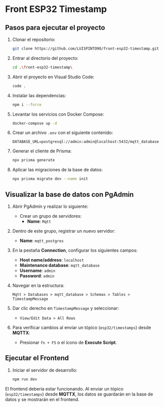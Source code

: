 
# Front ESP32 Timestamp

## Pasos para ejecutar el proyecto

1. Clonar el repositorio:

   ```bash
   git clone https://github.com/LUISPINTO90/front-esp32-timestamp.git
   ```

2. Entrar al directorio del proyecto:

   ```bash
   cd .\front-esp32-timestamp\
   ```

3. Abrir el proyecto en Visual Studio Code:

   ```bash
   code .
   ```

4. Instalar las dependencias:

   ```bash
   npm i --force
   ```

5. Levantar los servicios con Docker Compose:

   ```bash
   docker-compose up -d
   ```

6. Crear un archivo `.env` con el siguiente contenido:

   ```env
   DATABASE_URL=postgresql://admin:admin@localhost:5432/mqtt_database
   ```

7. Generar el cliente de Prisma:

   ```bash
   npx prisma generate
   ```

8. Aplicar las migraciones de la base de datos:

   ```bash
   npx prisma migrate dev --name init
   ```

## Visualizar la base de datos con PgAdmin

1. Abrir PgAdmin y realizar lo siguiente:

   - Crear un grupo de servidores:
     - **Name**: `Mqtt`

2. Dentro de este grupo, registrar un nuevo servidor:
   - **Name**: `mqtt_postgres`

3. En la pestaña **Connection**, configurar los siguientes campos:
   - **Host name/address**: `localhost`
   - **Maintenance database**: `mqtt_database`
   - **Username**: `admin`
   - **Password**: `admin`

4. Navegar en la estructura:
   ```
   Mqtt > Databases > mqtt_database > Schemas > Tables > TimestampMessage
   ```

5. Dar clic derecho en `TimestampMessage` y seleccionar:
   - `View/Edit Data > All Rows`

6. Para verificar cambios al enviar un tópico (`esp32/timestamps`) desde **MQTTX**:
   - Presionar `fn + F5` o el ícono de **Execute Script**.

## Ejecutar el Frontend

1. Iniciar el servidor de desarrollo:

   ```bash
   npm run dev
   ```

El frontend debería estar funcionando. Al enviar un tópico (`esp32/timestamps`) desde **MQTTX**, los datos se guardarán en la base de datos y se mostrarán en el frontend.